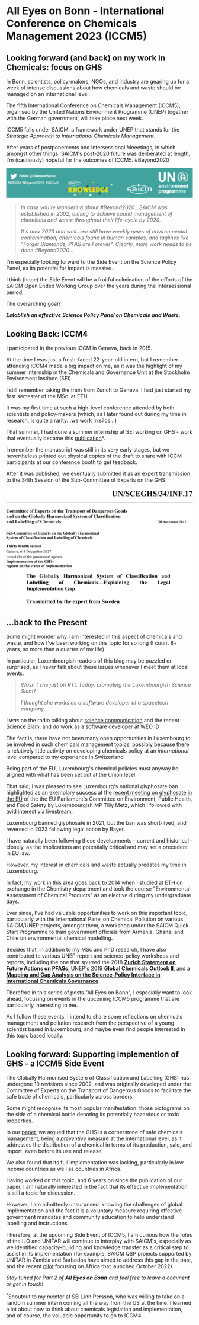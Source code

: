 # All Eyes on Bonn - International Conference on Chemicals Management 2023 (ICCM5)

## Looking forward (and back) on my work in Chemicals: focus on GHS

In Bonn, scientists, policy-makers, NGOs, and industry are gearing up for a week of intense discussions about how chemicals and waste should be managed on an international level.

The fifth International Conference on Chemicals Management (ICCM5), organised by the United Nations Environment Programme (UNEP) together with the German government, will take place next week. 

ICCM5 falls under SAICM, a framework under UNEP that stands for the *Strategic Approach to International Chemicals Management*.

After years of postponements and Intersessional Meeetings, in which amongst other things, SAICM's post-2020 future was deliberated at length, I'm (cautiously) hopeful for the outcomes of ICCM5. #Beyond2020

![#Beyond2020 - the hashtag is real. Screenshot of the SAICM website footer.](/images/saicm_beyond2020.png "#Beyond2020 - the hashtag is real. Screenshot of the SAICM website footer.")

> *In case you're wondering about #Beyond2020...SAICM was established in 2002, aiming to achieve sound management of chemicals and waste throughout their life-cycle by 2020.*
>
> *It's now 2023 and well...we still have weekly news of environmental contamination, chemicals found in human samples, and taglines like "Forget Diamonds, PFAS are Forever". Clearly, more work needs to be done #Beyond2020...*

I'm especially looking forward to the Side Event on the Science Policy Panel, as its potential for impact is massive.

I think (hope) the Side Event will be a fruitful culmination of the efforts of the SAICM Open Ended Working Group over the years during the Intersessional period. 

The overarching goal? 

***Establish an effective Science Policy Panel on Chemicals and Waste.***

## Looking Back: ICCM4

I participated in the previous ICCM in Geneva, back in 2015. 

At the time I was just a fresh-faced 22-year-old intern, but I remember attending ICCM4 made a big impact on me, as it was the highlight of my summer internship in the Chemicals and Governance Unit at the Stockholm Environment Institute (SEI). 

I still remember taking the train from Zurich to Geneva. I had just started my first semester of the MSc. at ETH.

It was my first time at such a high-level conference attended by both scientists and policy-makers (which, as I later found out during my time in research, is quite a rarity...we work in silos...)

That summer, I had done a summer internship at SEI working on GHS - work that eventually became this [publication](https://doi.org/10.3390/su9122176)*. 

I remember the manuscript was still in its very early stages, but we nevertheless printed out physical copies of the draft to share with ICCM participants at our conference booth to get feedback. 

After it was published, we eventually submitted it as an [expert transmission](https://unece.org/DAM/trans/doc/2017/dgac10c4/UN-SCEGHS-34-INF17e.pdf) to the 34th Session of the Sub-Committee of Experts on the GHS.

![Our publication on GHS](/images/iccm4_ghs.png)

## ...back to the Present

Some might wonder why I am interested in this aspect of chemicals and waste, and how I've been working on this topic for so long (I count 8+ years, so more than a quarter of my life). 

In particular, Luxembourgish readers of this blog may be puzzled or surprised, as I never talk about these issues whenever I meet them at local events.

> *Wasn't she just on RTL Today, promoting the Luxembourgish Science Slam?*
>
> *I thought she works as a software developer at a spacetech company.*

I *was* on the radio talking about [science communication](https://play.rtl.lu/shows/en/in-conversation-with-lisa-burke/episodes/n/2109419) and the recent [Science Slam](https://play.rtl.lu/shows/en/the-home-stretch-with-melissa-dalton/episodes/r/2109965), and *do* work as a software developer at WEO :D

The fact is, there have not been many open opportunities in Luxembourg to be involved in such chemicals management topics, possibly because there is relatively little activity on developing chemicals policy at an *international* level compared to my experience in Switzerland. 

Being part of the EU, Luxembourg's chemical policies must anyway be aligned with what has been set out at the Union level. 

That said, I was pleased to see Luxembourg's national glyphosate ban highlighted as an exemplary success at the [recent meeting on glyphosate in the EU]((https://multimedia.europarl.europa.eu/en/webstreaming/committee-on-environment-public-health-and-food-safety_20230718-1700-COMMITTEE-ENVI) ) of the the EU Parliament's Committee on Environment, Public Health, and Food Safety by Luxembourgish MP Tilly Metz, which I followed with avid interest via livestream.

Luxembourg banned glyphosate in 2021, but the ban was short-lived, and reversed in 2023 following legal action by Bayer. 

I have naturally been following these developments - current and historical - closely, as the implications are potentially critical and may set a precedent in EU law. 

However, my interest in chemicals and waste actually predates my time in Luxembourg. 

In fact, my work in this area goes back to 2014 when I studied at ETH on exchange in the Chemistry department and took the course "Environmental Assessment of Chemical Products" as an elective during my undergraduate days.  

Ever since, I've had valuable opportunities to work on this important topic, particularly with the International Panel on Chemical Pollution on various SAICM/UNEP projects, amongst them, a workshop under the SAICM Quick Start Programme to train government officials from Armenia, Ghana, and Chile on environmental chemical modelling. 

Besides that, in addition to my MSc and PhD research, I have also contributed to various UNEP report and science-policy workshops and reports, including the one that spurred the 2018 [**Zurich Statement on Future Actions on PFASs**](https://ehp.niehs.nih.gov/doi/10.1289/EHP4158), UNEP's 2019 [**Global Chemicals Outlook II**](https://www.unep.org/resources/report/global-chemicals-outlook-ii-legacies-innovative-solutions), and a [**Mapping and Gap Analysis on the Science-Policy Interface in International Chemicals Governance**](https://www.ipcp.ch/wp-content/uploads/2019/02/IPCP-Sci-Pol-Report2019.pdf).

Therefore in this series of posts "All Eyes on Bonn", I especially want to look ahead, focusing on events in the upcoming ICCM5 programme that are particularly interesting to me.

As I follow these events, I intend to share some reflections on chemicals management and pollution research from the perspective of a young scientist based in Luxembourg, and maybe even find people interested in this topic based locally.

## Looking forward: Supporting implemention of GHS - a ICCM5 Side Event
The Globally Harmonised System of Classification and Labelling (GHS) has undergone 10 revisions since 2002, and was originally developed under the Committee of Experts on the Transport of Dangerous Goods to facilitate the safe trade of chemicals, particularly across borders.

Some might recognise its most popular manifestation: those pictograms on the side of a chemical bottle denoting its potentially hazardous or toxic properties.

In our [paper](https://doi.org/10.3390/su9122176), we argued that the GHS is a cornerstone of safe chemicals management, being a *preventive* measure at the international level, as it addresses the distribution of a chemical in terms of its production, sale, and import, even before its use and release.

We also found that its full implementation was lacking, particularly in low income countries as well as countries in Africa. 

Having worked on this topic, and 6 years on since the publication of our paper, I am naturally interested in the fact that its effective implementation is still a topic for discussion. 

However, I am admittedly unsurprised, knowing the challenges of global implementation and the fact it is a voluntary measure requiring effective government mandates and community education to help understand labelling and instructions.

Therefore, at the upcoming Side Event of ICCM5, I am curious how the roles of the ILO and UNITAR will continue to interplay with SAICM's, especially as we identified capacity-building and knowledge transfer as a critical step to assist in its implementation (for example, SAICM QSP projects supported by UNITAR in Zambia and Barbados have aimed to address this gap in the past, and the recent [pilot](https://www.saicm.org/Implementation/GHSinAfrica_/InceptionworkshopfortheGHSinAfricaproject/tabid/9397/language/en-US/Default.aspx) focusing on Africa that launched October 2022).  

*Stay tuned for Part 2 of **All Eyes on Bonn** and feel free to leave a comment or get in touch!*

<sup>*</sup>Shoutout to my mentor at SEI Linn Persson, who was willing to take on a random summer intern coming all the way from the US at the time. I learned a lot about how to think about chemicals legislation and implementation, and of course, the valuable opportunity to go to ICCM4.





